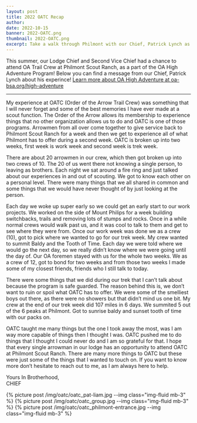 ```yaml
---
layout: post
title: 2022 OATC Recap
author:
date: 2022-10-15
banner: 2022-OATC.png
thumbnail: 2022-OATC.png
excerpt: Take a walk through Philmont with our Chief, Patrick Lynch as he guides us through the adventure he had this past summer.
---
```


This summer, our Lodge Chief and Second Vice Chief had a chance to attend OA Trail Crew at Philmont Scout Ranch, as a part of the OA High Adventure Program! Below you can find a message from our Chief, Patrick Lynch about his experince! [Learn more about OA High Adventure at oa-bsa.org/high-adventure](https://oa-bsa.org/high-adventure)

<hr>

My experience at OATC (Order of the Arrow Trail Crew) was something that I will never forget and some of the best memories I have ever made at a scout function. The Order of the Arrow allows its membership to experience things that no other organization allows us to do and OATC is one of those programs. Arrowmen from all over come together to give service back to Philmont Scout Ranch for a week and then we get to experience all of what Philmont has to offer during a second week. OATC is broken up into two weeks, first week is work week and second week is trek week.

There are about 20 arrowmen in our crew, which then got broken up into two crews of 10. The 20 of us went there not knowing a single person, to leaving as brothers. Each night we sat around a fire ring and just talked about our experiences in and out of scouting. We got to know each other on a personal level. There were many things that we all shared in common and some things that we would have never thought of by just looking at the person.

Each day we woke up super early so we could get an early start to our work projects. We worked on the side of Mount Philips for a week building switchbacks, trails and removing lots of stumps and rocks. Once in a while normal crews would walk past us, and it was cool to talk to them and get to see where they were from. Once our work week was done we as a crew (10), got to pick where we wanted to go for our trek week. My crew wanted to summit Baldy and the Tooth of Time. Each day we were told where we would go the next day, so we really didn’t know where we were going until the day of. Our OA foremen stayed with us for the whole two weeks. We as a crew of 12, got to bond for two weeks and from those two weeks I made some of my closest friends, friends who I still talk to today.

There were some things that we did during our trek that I can’t talk about because the program is safe guarded. The reason behind this is, we don’t want to ruin or spoil what OATC has to offer. We were some of the smelliest boys out there, as there were no showers but that didn’t mind us one bit. My crew at the end of our trek week did 107 miles in 6 days. We summited 5 out of the 6 peaks at Philmont. Got to sunrise baldy and sunset tooth of time with our packs on. 

OATC taught me many things but the one I took away the most, was I am way more capable of things then I thought I was. OATC pushed me to do things that I thought I could never do and I am so grateful for that. I hope that every single arrowman in our lodge has an opportunity to attend OATC at Philmont Scout Ranch. There are many more things to OATC but these were just some of the things that I wanted to touch on. If you want to know more don’t hesitate to reach out to me, as I am always here to help. 

Yours In Brotherhood,  
CHIEF     

{% picture post /img/oatc/oatc_pat-liam.jpg --img class="img-fluid mb-3" %}
{% picture post /img/oatc/oatc_group.jpg --img class="img-fluid mb-3" %}
{% picture post /img/oatc/oatc_philmont-entrance.jpg --img class="img-fluid mb-3" %}

